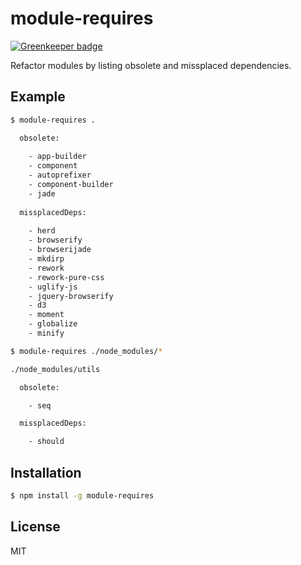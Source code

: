 
# module-requires

[![Greenkeeper badge](https://badges.greenkeeper.io/juliangruber/module-requires.svg)](https://greenkeeper.io/)

  
  Refactor modules by listing obsolete and missplaced dependencies.

## Example

```bash
$ module-requires .

  obsolete:
  
    - app-builder
    - component
    - autoprefixer
    - component-builder
    - jade
  
  missplacedDeps:
  
    - herd
    - browserify
    - browserijade
    - mkdirp
    - rework
    - rework-pure-css
    - uglify-js
    - jquery-browserify
    - d3
    - moment
    - globalize
    - minify

$ module-requires ./node_modules/*

./node_modules/utils

  obsolete:

    - seq

  missplacedDeps:

    - should

```

## Installation

```bash
$ npm install -g module-requires
```

## License

  MIT
